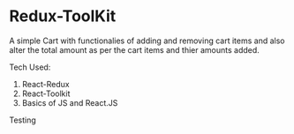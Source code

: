 # Redux-ToolKit 

A simple Cart with functionalies of adding and removing cart items and also alter the total amount as per the cart items and thier amounts added.

Tech Used: 
1. React-Redux
2. React-Toolkit
3. Basics of JS and React.JS

Testing
